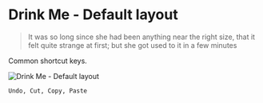 # Drink Me - Default layout

> It was so long since she had been anything near the right size, that it felt quite strange at first; but she got used to it in a few minutes

Common shortcut keys.

![Drink Me - Default layout](https://i.imgur.com/JLEEhHk.png)

```
Undo, Cut, Copy, Paste
```
